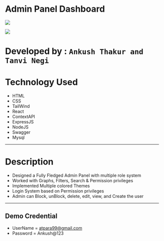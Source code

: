 # Admin Panel Dashboard 

![](https://img.shields.io/badge/Admin%20Panel%20Dashboard-AnkushThakur--TanviNegi-yellow)

![](https://img.shields.io/badge/AdminPanel-MERN%20App-blue)

# Developed by : `Ankush Thakur and Tanvi Negi`

# Technology Used

- HTML
- CSS
- TailWind
- React
- ContextAPI
- ExpressJS
- NodeJS
- Swagger
- Mysql

---
# Description
- Designed a Fully Fledged Admin Panel with multiple role system
- Worked with Graphs, Filters, Search & Permission privileges
- Implemented Multiple colored Themes
- Login System based on Permission privileges
- Admin can Block, unBlock, delete, edit, view, and Create the user

---
## Demo Credential
- UserName = atpara99@gmail.com
- Password = Ankush@123
